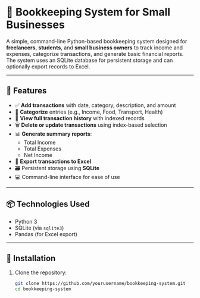# 📘 Bookkeeping System for Small Businesses

A simple, command-line Python-based bookkeeping system designed for **freelancers**, **students**, and **small business owners** to track income and expenses, categorize transactions, and generate basic financial reports. The system uses an SQLite database for persistent storage and can optionally export records to Excel.

---

## 🔧 Features

- ✅ **Add transactions** with date, category, description, and amount
- 📂 **Categorize** entries (e.g., Income, Food, Transport, Health)
- 📜 **View full transaction history** with indexed records
- 🗑️ **Delete or update transactions** using index-based selection
- 📊 **Generate summary reports**:
  - Total Income
  - Total Expenses
  - Net Income
- 🧾 **Export transactions to Excel**
- 🗃️ Persistent storage using **SQLite**
- 💻 Command-line interface for ease of use

---

## 📦 Technologies Used

- Python 3
- SQLite (via `sqlite3`)
- Pandas (for Excel export)

---

## 📁 Installation

1. Clone the repository:

   ```bash
   git clone https://github.com/yourusername/bookkeeping-system.git
   cd bookkeeping-system
